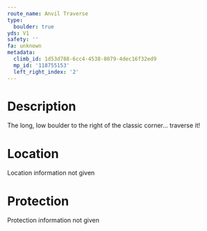 ```yaml
---
route_name: Anvil Traverse
type:
  boulder: true
yds: V1
safety: ''
fa: unknown
metadata:
  climb_id: 1d53d788-6cc4-4538-8079-4dec16f32ed9
  mp_id: '118755153'
  left_right_index: '2'
---
```

# Description
The long, low boulder to the right of the classic corner... traverse it!

# Location
Location information not given

# Protection
Protection information not given
